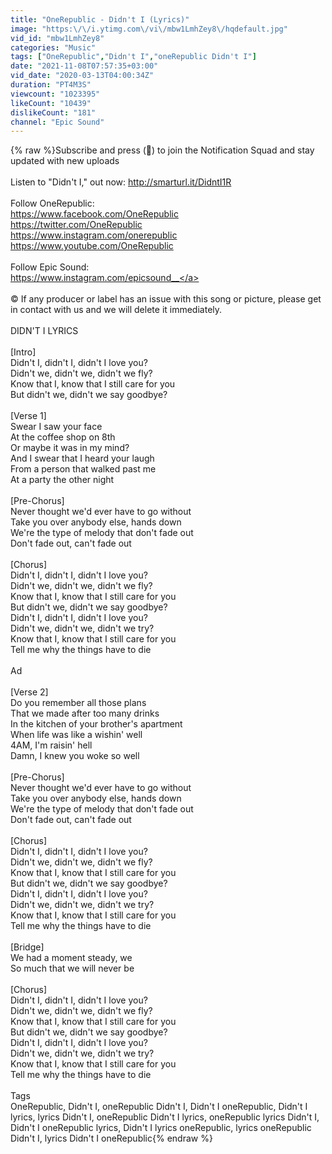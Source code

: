 ```yaml
---
title: "OneRepublic - Didn't I (Lyrics)"
image: "https:\/\/i.ytimg.com\/vi\/mbw1LmhZey8\/hqdefault.jpg"
vid_id: "mbw1LmhZey8"
categories: "Music"
tags: ["OneRepublic","Didn't I","oneRepublic Didn't I"]
date: "2021-11-08T07:57:35+03:00"
vid_date: "2020-03-13T04:00:34Z"
duration: "PT4M3S"
viewcount: "1023395"
likeCount: "10439"
dislikeCount: "181"
channel: "Epic Sound"
---
```

{% raw %}Subscribe and press (🔔) to join the Notification Squad and stay updated with new uploads<br /><br />Listen to &quot;Didn't I,&quot; out now: <a rel="nofollow" target="blank" href="http://smarturl.it/DidntI1R">http://smarturl.it/DidntI1R</a><br /><br />Follow OneRepublic:<br /><a rel="nofollow" target="blank" href="https://www.facebook.com/OneRepublic">https://www.facebook.com/OneRepublic</a><br /><a rel="nofollow" target="blank" href="https://twitter.com/OneRepublic">https://twitter.com/OneRepublic</a><br /><a rel="nofollow" target="blank" href="https://www.instagram.com/onerepublic">https://www.instagram.com/onerepublic</a><br /><a rel="nofollow" target="blank" href="https://www.youtube.com/OneRepublic">https://www.youtube.com/OneRepublic</a><br /><br />Follow Epic Sound:<br /><a rel="nofollow" target="blank" href="https://www.instagram.com/epicsound__">https://www.instagram.com/epicsound__</a><br /><br />©️ If any producer or label has an issue with this song or picture, please get in contact with us and we will delete it immediately.<br /><br />DIDN'T I LYRICS<br /><br />[Intro]<br />Didn't I, didn't I, didn't I love you?<br />Didn't we, didn't we, didn't we fly?<br />Know that I, know that I still care for you<br />But didn't we, didn't we say goodbye?<br /><br />[Verse 1]<br />Swear I saw your face<br />At the coffee shop on 8th<br />Or maybe it was in my mind?<br />And I swear that I heard your laugh<br />From a person that walked past me<br />At a party the other night<br /><br />[Pre-Chorus]<br />Never thought we'd ever have to go without<br />Take you over anybody else, hands down<br />We're the type of melody that don't fade out<br />Don't fade out, can't fade out<br /><br />[Chorus]<br />Didn't I, didn't I, didn't I love you?<br />Didn't we, didn't we, didn't we fly?<br />Know that I, know that I still care for you<br />But didn't we, didn't we say goodbye?<br />Didn't I, didn't I, didn't I love you?<br />Didn't we, didn't we, didn't we try?<br />Know that I, know that I still care for you<br />Tell me why the things have to die<br /><br />Ad<br /><br />[Verse 2]<br />Do you remember all those plans<br />That we made after too many drinks<br />In the kitchen of your brother's apartment<br />When life was like a wishin' well<br />4AM, I'm raisin' hell<br />Damn, I knew you woke so well<br /><br />[Pre-Chorus]<br />Never thought we'd ever have to go without<br />Take you over anybody else, hands down<br />We're the type of melody that don't fade out<br />Don't fade out, can't fade out<br /><br />[Chorus]<br />Didn't I, didn't I, didn't I love you?<br />Didn't we, didn't we, didn't we fly?<br />Know that I, know that I still care for you<br />But didn't we, didn't we say goodbye?<br />Didn't I, didn't I, didn't I love you?<br />Didn't we, didn't we, didn't we try?<br />Know that I, know that I still care for you<br />Tell me why the things have to die<br /><br />[Bridge]<br />We had a moment steady, we<br />So much that we will never be<br /><br />[Chorus]<br />Didn't I, didn't I, didn't I love you?<br />Didn't we, didn't we, didn't we fly?<br />Know that I, know that I still care for you<br />But didn't we, didn't we say goodbye?<br />Didn't I, didn't I, didn't I love you?<br />Didn't we, didn't we, didn't we try?<br />Know that I, know that I still care for you<br />Tell me why the things have to die<br /><br />Tags<br />OneRepublic, Didn't I, oneRepublic Didn't I, Didn't I oneRepublic, Didn't I lyrics, lyrics Didn't I, oneRepublic Didn't I lyrics, oneRepublic lyrics Didn't I, Didn't I oneRepublic lyrics, Didn't I lyrics oneRepublic, lyrics oneRepublic Didn't I, lyrics Didn't I oneRepublic{% endraw %}
